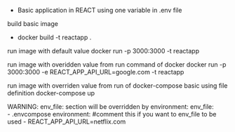 - Basic application in REACT using one variable in .env file

build basic image
- docker build -t reactapp .  

run image with default value
docker run -p 3000:3000 -t reactapp

run image with overidden value from run command of docker
docker run -p 3000:3000 -e REACT_APP_API_URL=google.com -t reactapp

run image with overriden value from run of docker-compose basic using file definition
docker-compose up



WARNING: env_file: section will be overridden by environment:
    env_file:     
    - .envcompose
    environment:    #comment this if you want to env_file to be used
    - REACT_APP_API_URL=netflix.com